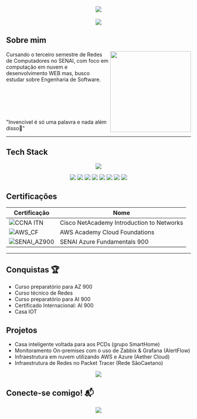 <h1 align="center">
  <img src="https://capsule-render.vercel.app/api?type=waving&height=200&color=2F4F4FFF&text=Vitor%20Santos🍃&fontColor=FFFAFA">
</h1>

<p align="center">
  <img src="https://readme-typing-svg.herokuapp.com?font=Bungee&duration=2500&pause=2500&color=FFFAFA&background=2F4F4F&center=true&vCenter=true&width=435&lines=%7C+Cloud+Engineer+%7C+Network+Analyst+%7C+">
</p>

## Sobre mim 

<img align="right" height="220" src="https://i.pinimg.com/originals/0f/5f/8a/0f5f8a4b465b11c121875310d5620167.gif">

Cursando o terceiro semestre de Redes de Computadores no SENAI, com foco em computação em nuvem e desenvolvimento WEB mas, busco estudar sobre Engenharia de Software.

<br><br><br><br><br>
"Invencivel é só uma palavra e nada além disso🍃"


---

## Tech Stack

<p align="center">
  <img src="https://skillicons.dev/icons?i=arduino,aws,azure,cpp,debian,git,gmail,grafana,linux,nginx,powershell,ubuntu,windows,discord,github,ai,linkedin,notion,vscode">
</p>

<p align="center">
  <img src="https://img.shields.io/badge/ChatGPT-74aa9c?logo=openai&logoColor=white">
  <img src="https://img.shields.io/badge/AWS-%23FF9900.svg?logo=amazon-web-services&logoColor=white">
  <img src="https://custom-icon-badges.demolab.com/badge/Microsoft%20Azure-0089D6?logo=msazure&logoColor=white">
  <img src="https://img.shields.io/badge/Canva-%2300C4CC.svg?&logo=Canva&logoColor=white">
  <img src="https://custom-icon-badges.demolab.com/badge/Windows-0078D6?logo=windows11&logoColor=white">
  <img src="https://custom-icon-badges.demolab.com/badge/Visual%20Studio%20Code-0078d7.svg?logo=vsc&logoColor=white">
  <img src="https://img.shields.io/badge/Trello-0052CC?logo=trello&logoColor=fff">
  <img src="https://img.shields.io/badge/Notion-000?logo=notion&logoColor=fff">
</p>

## Certificações 
| Certificação | Nome |
| --- | --- |
| ![CCNA ITN](https://img.shields.io/badge/Cisco_NetAcademy_Introduction_To_Networks-t?style=flat&logo=cisco&color=black&link=https%3A%2F%2Fwww.credly.com%2Fearner%2Fearned%2Fbadge%2F54831a43-45f5-48af-8fc9-cc9caa26a80c) | Cisco NetAcademy Introduction to Networks |
| ![AWS_CF](https://img.shields.io/badge/AWS_Academy_Cloud_Foundations-t?style=flat&logo=amazonwebservices&logoColor=yellow&labelColor=black&color=black&link=https%3A%2F%2Fwww.credly.com%2Fearner%2Fearned%2Fbadge%2Fadeb8763-784c-4c94-86af-4efc7f2a6909) | AWS Academy Cloud Foundations |
| ![SENAI_AZ900](https://img.shields.io/badge/SENAI_-Azure_Fundamentals_900-t?style=flat&logoColor=white&labelColor=%23FF0000&color=white) | SENAI Azure Fundamentals 900 |

---

## Conquistas 🏆

- Curso preparatório para AZ 900
- Curso técnico de Redes
- Curso preparatório para AI 900
- Certificado Internacional: AI 900
- Casa IOT

## Projetos 

- Casa inteligente voltada para aos PCDs (grupo SmartHome)
- Monitoramento On-premises com o uso de Zabbix & Grafana (AlertFlow)
- Infraestrutura em nuvem utilizando AWS e Azure (Aether Cloud)
- Infraestrutura de Redes no Packet Tracer (Rede SãoCaetano)

<p align="center">
  <img src="https://github-readme-streak-stats.herokuapp.com?user=vitorxpg&theme=whatsapp-dark&hide_border=true)](https://git.io/streak-stats">
</p>

## Conecte-se comigo! 📬

<p align="center">
  <a href="www.linkedin.com/in/vitor-santosxpg"><img src="https://custom-icon-badges.demolab.com/badge/LinkedIn-0A66C2?logo=linkedin-white&logoColor=fff"></a>
</p>
